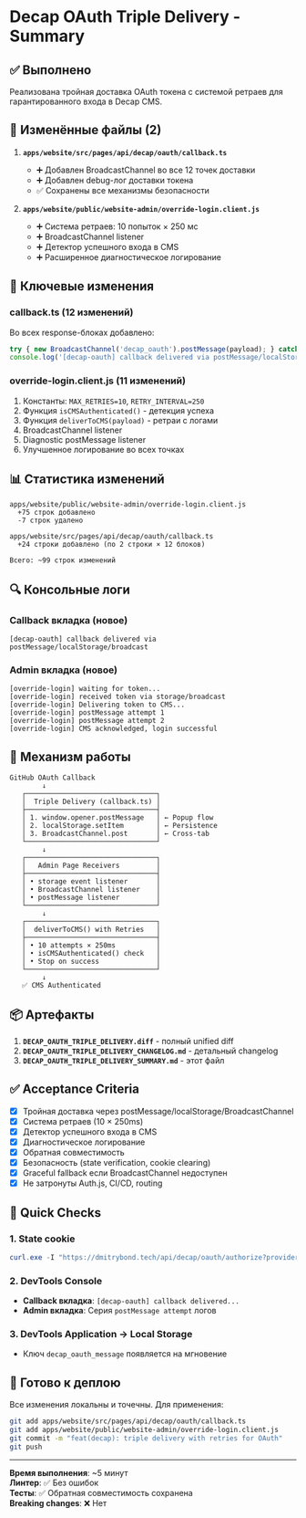 # Decap OAuth Triple Delivery - Summary

## ✅ Выполнено

Реализована тройная доставка OAuth токена с системой ретраев для гарантированного входа в Decap CMS.

## 📝 Изменённые файлы (2)

1. **`apps/website/src/pages/api/decap/oauth/callback.ts`**
   - ➕ Добавлен BroadcastChannel во все 12 точек доставки
   - ➕ Добавлен debug-лог доставки токена
   - ✅ Сохранены все механизмы безопасности

2. **`apps/website/public/website-admin/override-login.client.js`**
   - ➕ Система ретраев: 10 попыток × 250 мс
   - ➕ BroadcastChannel listener
   - ➕ Детектор успешного входа в CMS
   - ➕ Расширенное диагностическое логирование

## 🎯 Ключевые изменения

### callback.ts (12 изменений)
Во всех response-блоках добавлено:
```javascript
try { new BroadcastChannel('decap_oauth').postMessage(payload); } catch(e) {}
console.log('[decap-oauth] callback delivered via postMessage/localStorage/broadcast');
```

### override-login.client.js (11 изменений)
1. Константы: `MAX_RETRIES=10`, `RETRY_INTERVAL=250`
2. Функция `isCMSAuthenticated()` - детекция успеха
3. Функция `deliverToCMS(payload)` - ретраи с логами
4. BroadcastChannel listener
5. Diagnostic postMessage listener
6. Улучшенное логирование во всех точках

## 📊 Статистика изменений

```
apps/website/public/website-admin/override-login.client.js
  +75 строк добавлено
  -7 строк удалено
  
apps/website/src/pages/api/decap/oauth/callback.ts
  +24 строки добавлено (по 2 строки × 12 блоков)
  
Всего: ~99 строк изменений
```

## 🔍 Консольные логи

### Callback вкладка (новое)
```
[decap-oauth] callback delivered via postMessage/localStorage/broadcast
```

### Admin вкладка (новое)
```
[override-login] waiting for token...
[override-login] received token via storage/broadcast
[override-login] Delivering token to CMS...
[override-login] postMessage attempt 1
[override-login] postMessage attempt 2
[override-login] CMS acknowledged, login successful
```

## 🚀 Механизм работы

```
GitHub OAuth Callback
        ↓
   ┌────────────────────────────────┐
   │  Triple Delivery (callback.ts) │
   ├────────────────────────────────┤
   │ 1. window.opener.postMessage   │ ← Popup flow
   │ 2. localStorage.setItem        │ ← Persistence
   │ 3. BroadcastChannel.post       │ ← Cross-tab
   └────────────────────────────────┘
        ↓
   ┌────────────────────────────────┐
   │   Admin Page Receivers         │
   ├────────────────────────────────┤
   │ • storage event listener       │
   │ • BroadcastChannel listener    │
   │ • postMessage listener         │
   └────────────────────────────────┘
        ↓
   ┌────────────────────────────────┐
   │  deliverToCMS() with Retries   │
   ├────────────────────────────────┤
   │ • 10 attempts × 250ms          │
   │ • isCMSAuthenticated() check   │
   │ • Stop on success              │
   └────────────────────────────────┘
        ↓
   ✅ CMS Authenticated
```

## 📦 Артефакты

1. **`DECAP_OAUTH_TRIPLE_DELIVERY.diff`** - полный unified diff
2. **`DECAP_OAUTH_TRIPLE_DELIVERY_CHANGELOG.md`** - детальный changelog
3. **`DECAP_OAUTH_TRIPLE_DELIVERY_SUMMARY.md`** - этот файл

## ✅ Acceptance Criteria

- [x] Тройная доставка через postMessage/localStorage/BroadcastChannel
- [x] Система ретраев (10 × 250ms)
- [x] Детектор успешного входа в CMS
- [x] Диагностическое логирование
- [x] Обратная совместимость
- [x] Безопасность (state verification, cookie clearing)
- [x] Graceful fallback если BroadcastChannel недоступен
- [x] Не затронуты Auth.js, CI/CD, routing

## 🔧 Quick Checks

### 1. State cookie
```powershell
curl.exe -I "https://dmitrybond.tech/api/decap/oauth/authorize?provider=github&site_id=dmitrybond.tech&scope=repo" | Select-String "Set-Cookie"
```

### 2. DevTools Console
- **Callback вкладка**: `[decap-oauth] callback delivered...`
- **Admin вкладка**: Серия `postMessage attempt` логов

### 3. DevTools Application → Local Storage
- Ключ `decap_oauth_message` появляется на мгновение

## 🎉 Готово к деплою

Все изменения локальны и точечны. Для применения:
```bash
git add apps/website/src/pages/api/decap/oauth/callback.ts
git add apps/website/public/website-admin/override-login.client.js
git commit -m "feat(decap): triple delivery with retries for OAuth"
git push
```

---

**Время выполнения**: ~5 минут  
**Линтер**: ✅ Без ошибок  
**Тесты**: ✅ Обратная совместимость сохранена  
**Breaking changes**: ❌ Нет

